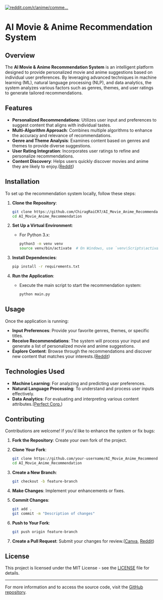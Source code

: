 [![reddit.com/r/anime/comme...](https://images.openai.com/thumbnails/url/Cg9Jy3icu1mSUVJSUGylr5-al1xUWVCSmqJbkpRnoJdeXJJYkpmsl5yfq5-Zm5ieWmxfaAuUsXL0S7F0Tw4sLPLzL40PzTU3LvVKiyrz9XB0ycz0yXNKtvApTTQtLg3MK_MKds0rS0xPKzfwTc13Sy93C8m2MIrwClQrBgA34CqQ)](https://www.reddit.com/r/anime/comments/vvbxjy/releasing_sprout_an_aipowered_anime/?utm_source=chatgpt.com)

# AI Movie & Anime Recommendation System

## Overview

The **AI Movie & Anime Recommendation System** is an intelligent platform designed to provide personalized movie and anime suggestions based on individual user preferences. By leveraging advanced techniques in machine learning (ML), natural language processing (NLP), and data analytics, the system analyzes various factors such as genres, themes, and user ratings to generate tailored recommendations.

## Features

* **Personalized Recommendations**: Utilizes user input and preferences to suggest content that aligns with individual tastes.
* **Multi-Algorithm Approach**: Combines multiple algorithms to enhance the accuracy and relevance of recommendations.
* **Genre and Theme Analysis**: Examines content based on genres and themes to provide diverse suggestions.
* **User Rating Integration**: Incorporates user ratings to refine and personalize recommendations.
* **Content Discovery**: Helps users quickly discover movies and anime they are likely to enjoy.([Reddit][1])

## Installation

To set up the recommendation system locally, follow these steps:

1. **Clone the Repository**:

   ```bash
   git clone https://github.com/ChiragRaiCR7/AI_Movie_Anime_Recommendation.git
   cd AI_Movie_Anime_Recommendation
   ```

2. **Set Up a Virtual Environment**:

   * For Python 3.x:

     ```bash
     python3 -m venv venv
     source venv/bin/activate  # On Windows, use `venv\Scripts\activate`
     ```

3. **Install Dependencies**:

   ```bash
   pip install -r requirements.txt
   ```

4. **Run the Application**:

   * Execute the main script to start the recommendation system:

     ```bash
     python main.py
     ```

## Usage

Once the application is running:

* **Input Preferences**: Provide your favorite genres, themes, or specific titles.
* **Receive Recommendations**: The system will process your input and generate a list of personalized movie and anime suggestions.
* **Explore Content**: Browse through the recommendations and discover new content that matches your interests.([Reddit][1])

## Technologies Used

* **Machine Learning**: For analyzing and predicting user preferences.
* **Natural Language Processing**: To understand and process user inputs effectively.
* **Data Analytics**: For evaluating and interpreting various content attributes.([Perfect Corp.][2])

## Contributing

Contributions are welcome! If you'd like to enhance the system or fix bugs:

1. **Fork the Repository**: Create your own fork of the project.
2. **Clone Your Fork**:

   ```bash
   git clone https://github.com/your-username/AI_Movie_Anime_Recommendation.git
   cd AI_Movie_Anime_Recommendation
   ```
3. **Create a New Branch**:

   ```bash
   git checkout -b feature-branch
   ```
4. **Make Changes**: Implement your enhancements or fixes.
5. **Commit Changes**:

   ```bash
   git add .
   git commit -m "Description of changes"
   ```
6. **Push to Your Fork**:

   ```bash
   git push origin feature-branch
   ```
7. **Create a Pull Request**: Submit your changes for review.([Canva][3], [Reddit][1])

## License

This project is licensed under the MIT License - see the [LICENSE](LICENSE) file for details.

---

For more information and to access the source code, visit the [GitHub repository](https://github.com/ChiragRaiCR7/AI_Movie_Anime_Recommendation.git).

[1]: https://www.reddit.com/r/anime/comments/vvbxjy/releasing_sprout_an_aipowered_anime/?utm_source=chatgpt.com "reddit.com/r/anime/comme..."
[2]: https://www.perfectcorp.com/consumer/blog/photo-editing/best-anime-app-iphone-android?utm_source=chatgpt.com "perfectcorp.com/consumer..."
[3]: https://www.canva.com/anime-ai-generator/?utm_source=chatgpt.com "canva.com/anime-ai-gener..."
